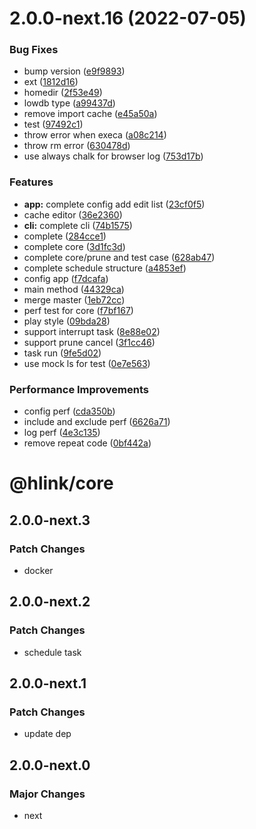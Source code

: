 # 2.0.0-next.16 (2022-07-05)

### Bug Fixes

- bump version ([e9f9893](https://github.com/likun7981/hlink/commit/e9f9893217112a8dc43bc9b3b6e3f7d41578810d))
- ext ([1812d16](https://github.com/likun7981/hlink/commit/1812d16babba7e3aba493e8392c66c7ff989e96d))
- homedir ([2f53e49](https://github.com/likun7981/hlink/commit/2f53e4932f2579cda9e261b229e11a66b72c54fd))
- lowdb type ([a99437d](https://github.com/likun7981/hlink/commit/a99437d40207d5db27ed269387b4d779844b0ac0))
- remove import cache ([e45a50a](https://github.com/likun7981/hlink/commit/e45a50a3c109c4d21259bc35db586b3f0c7d1d98))
- test ([97492c1](https://github.com/likun7981/hlink/commit/97492c1be3d5a6e5f177cd8f462241d683297889))
- throw error when execa ([a08c214](https://github.com/likun7981/hlink/commit/a08c2143c7ce5ddc6810b72f9c62be581a37cf05))
- throw rm error ([630478d](https://github.com/likun7981/hlink/commit/630478d0b03d73fa512e9368e83abca774c026cd))
- use always chalk for browser log ([753d17b](https://github.com/likun7981/hlink/commit/753d17bf5809dd769408ad58fe6565144f962e5e))

### Features

- **app:** complete config add edit list ([23cf0f5](https://github.com/likun7981/hlink/commit/23cf0f561c467c40670e6ca319a0f8242adcc425))
- cache editor ([36e2360](https://github.com/likun7981/hlink/commit/36e23602d2a622ce5e76c76b16d8eab4c42d9aa7))
- **cli:** complete cli ([74b1575](https://github.com/likun7981/hlink/commit/74b1575f541805635bee39bb913b9ffb0709c9f5))
- complete ([284cce1](https://github.com/likun7981/hlink/commit/284cce17c25112716e47ec99fa4b725bcaeaa0b5))
- complete core ([3d1fc3d](https://github.com/likun7981/hlink/commit/3d1fc3d1cb7324e15b35ac044485c39b5c767da7))
- complete core/prune and test case ([628ab47](https://github.com/likun7981/hlink/commit/628ab47a4206953910ec408c68ca88a32152ad5f))
- complete schedule structure ([a4853ef](https://github.com/likun7981/hlink/commit/a4853ef5789afba156b2abdc6dee49f8dd13dec3))
- config app ([f7dcafa](https://github.com/likun7981/hlink/commit/f7dcafa46c3aad3d9345ae3a096162eb3dd0bcf0))
- main method ([44329ca](https://github.com/likun7981/hlink/commit/44329ca23dfac50494d055afcea513ba676c56c7))
- merge master ([1eb72cc](https://github.com/likun7981/hlink/commit/1eb72cc1935403721d2aecd164efd0d8220c0788))
- perf test for core ([f7bf167](https://github.com/likun7981/hlink/commit/f7bf167184f7fc22a06799d3c9d8fc6c650c1350))
- play style ([09bda28](https://github.com/likun7981/hlink/commit/09bda28ac44b4419292be47e1182a6625fdbd393))
- support interrupt task ([8e88e02](https://github.com/likun7981/hlink/commit/8e88e0207951fc1758a79c0e90f3059c56388f64))
- support prune cancel ([3f1cc46](https://github.com/likun7981/hlink/commit/3f1cc461f16758cf6325981691add6ce534b199b))
- task run ([9fe5d02](https://github.com/likun7981/hlink/commit/9fe5d02b3499ba12e579c2e2e31a46d20ac6ce52))
- use mock ls for test ([0e7e563](https://github.com/likun7981/hlink/commit/0e7e563ab37190dca3db0bba2543932668f0a6af))

### Performance Improvements

- config perf ([cda350b](https://github.com/likun7981/hlink/commit/cda350bb7ca343026c574c8434974445588e7cab))
- include and exclude perf ([6626a71](https://github.com/likun7981/hlink/commit/6626a71e2b42ee278838258c3c9a19c63903cd34))
- log perf ([4e3c135](https://github.com/likun7981/hlink/commit/4e3c135448a763cc838aa691b327e409474cf01a))
- remove repeat code ([0bf442a](https://github.com/likun7981/hlink/commit/0bf442af8f3ff3b370d57fe66a74eaf731aca79e))

# @hlink/core

## 2.0.0-next.3

### Patch Changes

- docker

## 2.0.0-next.2

### Patch Changes

- schedule task

## 2.0.0-next.1

### Patch Changes

- update dep

## 2.0.0-next.0

### Major Changes

- next
